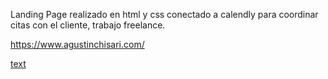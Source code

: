 Landing Page realizado en html y css conectado a calendly para coordinar citas con el cliente, trabajo freelance.

https://www.agustinchisari.com/


[text](img)

